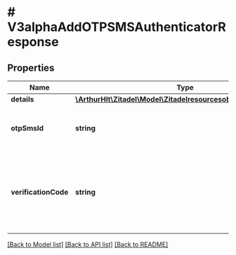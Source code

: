 # # V3alphaAddOTPSMSAuthenticatorResponse

## Properties

Name | Type | Description | Notes
------------ | ------------- | ------------- | -------------
**details** | [**\ArthurHlt\Zitadel\Model\Zitadelresourcesobjectv3alphaDetails**](Zitadelresourcesobjectv3alphaDetails.md) |  | [optional]
**otpSmsId** | **string** | unique identifier of the OTP SMS registration. | [optional]
**verificationCode** | **string** | The OTP verification code will be set if a phone was set with a return_code verification option. | [optional]

[[Back to Model list]](../../README.md#models) [[Back to API list]](../../README.md#endpoints) [[Back to README]](../../README.md)
